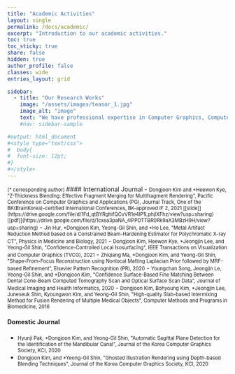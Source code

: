 ```yaml
---
title: "Academic Activities"
layout: single
permalink: /docs/academic/
excerpt: "Introduction to our academic activities."
toc: true
toc_sticky: true
share: false
hidden: true
author_profile: false
classes: wide
entries_layout: grid

sidebar:
  - title: "Our Research Works"
    image: "/assets/images/teasor_1.jpg"
    image_alt: "image"
    text: "We have professional expertise in Computer Graphics, Computer Vision, and Image Processing. All paper works are based on the commercially-qualified projects and executable source codes. If you want to collaborate our research, do not hesitate to contact us :)"
    #nav: sidebar-sample

#output: html_document
#<style type="text/css">
#  body{
#  font-size: 12pt;
#}
#</style>
---
```

<span style="font-size:0.8em;">
(* corresponding author)
</span>
#### International Journal
- <span style="font-size:0.8em;">Dongjoon Kim and *Heewon Kye, "Z-Thickness Blending: Effective Fragment Merging for Multifragment Rendering", Pacific Conference on Computer Graphics and Applications (PG), Journal Track, One of the BK(BrainKorea)-certified International Conferences,  BK-approved IF 2, 2021 [[slide]](https://drive.google.com/file/d/1Fd_qtBYRghifQCvVR1e4lP1LphjlXFhz/view?usp=sharing) [[pdf]](https://drive.google.com/file/d/1cxea3paNA_4lPPDTTBR0Rk9aX3MBzH9H/view?usp=sharing)</span>
- <span style="font-size:0.8em;">Jin Hur,  *Dongjoon Kim, Yeong-Gil Shin, and *Ho Lee, "Metal Artifact Reduction Method based on a Constrained Beam-Hardening Estimator for Polychromatic X-ray CT", Physics in Medicine and Biology, 2021</span>
- <span style="font-size:0.8em;">Dongjoon Kim,  Heewon Kye,  *Jeongjin Lee, and Yeong-Gil Shin, "Confidence-Controlled Local Isosurfacing", IEEE Transactions on Visualization and Computer Graphics (TVCG), 2021</span>
- <span style="font-size:0.8em;">Zhiqiang Ma,  *Dongjoon Kim, and Yeong-Gil Shin, "Shape-From-Focus Reconstruction using Nonlocal Matting Laplacian Prior followed by MRF-based Refinement", Elsevier Pattern Recognition (PR), 2020</span>
- <span style="font-size:0.8em;">Youngchan Song,  Jeongjin Le, Yeong-Gil Shin, and *Dongjoon Kim, "Confidence Surface-Based Fine Matching Between Dental Cone-Beam Computed Tomography Scan and Optical Surface Scan Data", Journal of Medical Imaging and Health Informatics, 2020</span>
- <span style="font-size:0.8em;">Dongjoon Kim,  Bohyoung Kim,  *Jeongjin Lee, Juneseuk Shin, Kyoungwon Kim, and Yeong-Gil Shin, "High-quality Slab-based Intermixing Method for Fusion Rendering of Multiple Medical Objects", Computer Methods and Programs in Biomedicine, 2016</span>


#### Domestic Journal
- <span style="font-size:0.8em;">Hyunji Pak,  *Dongjoon Kim, and Yeong-Gil Shin, "Automatic Sagittal Plane Detection for the Identification of the Mandibular Canal", Journal of the Korea Computer Graphics Society, KCI, 2020</span>
- <span style="font-size:0.8em;">Dongjoon Kim,  and *Yeong-Gil Shin, "Ghosted Illustration Rendering using Depth-based Blending Techniques", Journal of the Korea Computer Graphics Society, KCI, 2020</span>
